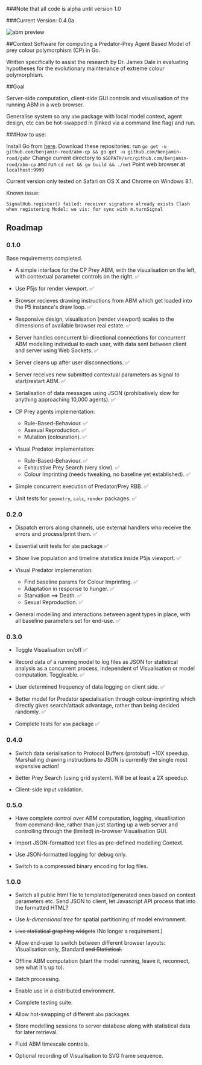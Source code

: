###Note that all code is alpha until version 1.0

###Current Version: 0.4.0a

![abm preview](https://giant.gfycat.com/NippyTidyCassowary.gif)

##Context
Software for computing a Predator-Prey Agent Based Model of prey colour polymorphism (CP) in Go. 

Written specifically to assist the research by Dr. James Dale in evaluating hypotheses for the evolutionary maintenance of extreme colour polymorphism.

##Goal

Server-side computation, client-side GUI controls and visualisation of the running ABM in a web browser.

Generalise system so any `abm` package with local model context, agent design, etc can be hot-swapped in (linked via a command line flag) and run.

###How to use:

Install Go from [here](https://golang.org/dl/).
Download these repositories:  run `go get -u github.com/benjamin-rood/abm-cp && go get -u github.com/benjamin-rood/gobr` 
Change current directory to `$GOPATH/src/github.com/benjamin-rood/abm-cp` and run `cd net && go build && ./net`
Point web browser at `localhost:9999`

Current version only tested on Safari on OS X and Chrome on Windows 8.1.

Known issue:

` SignalHub.register() failed: receiver signature already exists
 Clash when registering Model: wo vis: for sync with m.turnSignal `



## Roadmap

### 0.1.0
Base requirements completed.

* A simple interface for the CP Prey ABM, with the visualisation on the left, with contextual parameter controls on the right. :white_check_mark:

* Use P5js for render viewport. :white_check_mark:

* Browser recieves drawing instructions from ABM which get loaded into the P5 instance's draw loop. :white_check_mark:

* Responsive design, visualisation (render viewport) scales to the dimensions of available browser real estate. :white_check_mark:

* Server handles concurrent bi-directional connections for concurrent ABM modelling individual to each user, with data sent between client and server using Web Sockets. :white_check_mark:

* Server cleans up after user disconnections. :white_check_mark:

* Server receives new submitted contextual parameters as signal to start/restart ABM. :white_check_mark:

* Serialisation of data messages using JSON (prohibatively slow for anything approaching 10,000 agents).  :white_check_mark:

* CP Prey agents implementation:
	 * Rule-Based-Behaviour. :white_check_mark:
	 * Asexual Reproduction. :white_check_mark:
	 * Mutation (colouration). :white_check_mark:

* Visual Predator implementation:
	* Rule-Based-Behaviour. :white_check_mark:
	* Exhaustive Prey Search (very slow). :white_check_mark:
	* Colour Imprinting (needs tweaking, no baseline yet established). :white_check_mark:

* Simple concurrent execution of Predator/Prey RBB. :white_check_mark:

* Unit tests for `geometry`, `calc`, `render` packages. :white_check_mark:

### 0.2.0

* Dispatch errors along channels, use external handlers who receive the errors and process/print them. :white_check_mark:

* Essential unit tests for `abm` package :white_check_mark:

* Show live population and timeline statistics inside P5js viewport. :white_check_mark:
 
* Visual Predator implemenation:
	* Find baseline params for Colour Imprinting. :white_check_mark:
	* Adaptation in response to hunger. :white_check_mark:
	* Starvation ⟹ Death. :white_check_mark:
	* Sexual Reproduction. :white_check_mark:

* General modelling and interactions between agent types in place, with all baseline parameters set for end-use. :white_check_mark:

### 0.3.0

* Toggle Visualisation on/off :white_check_mark:

* Record data of a running model to log files as JSON for statistical analysis as a concurrent process, independent of Visualisation or model computation. Toggleable. :white_check_mark:

* User determined frequency of data logging on client side. :white_check_mark:

* Better model for Predator specialisation through colour-imprinting which directly gives search/attack advantage, rather than being decided randomly. :white_check_mark:

* Complete tests for `abm` package :white_check_mark:

### 0.4.0

* Switch data serialisation to Protocol Buffers (protobuf) ~10X speedup. Marshalling drawing instructions to JSON is currently the single most expensive action!

* Better Prey Search (using grid system). Will be at least a 2X speedup.

* Client-side input validation.

### 0.5.0

* Have complete control over ABM computation, logging, visualisation from command-line, rather than just starting up a web server and controlling through the (limited) in-browser Visualisation GUI.

* Import JSON-formatted text files as pre-defined modelling Context.

* Use JSON-formatted logging for debug only.

* Switch to a compressed binary encoding for log files. 


### 1.0.0

* Switch all public html file to templated/generated ones based on context parameters etc. Send JSON to client, let Javascript API process that into the formatted HTML?

* Use *k-dimensional tree* for spatial partitioning of model environment.

* <s>Live statistical graphing widgets</s>  (No longer a requirement.)

* Allow end-user to switch between different browser layouts: Visualisation only, Standard <s> and Statistical.</s>

*  Offline ABM computation (start the model running, leave it, reconnect, see what it's up to).

* Batch processing.

* Enable use in a distributed environment.

* Complete testing suite.

* Allow hot-swapping of different `abm` packages.

* Store modelling sessions to server database along with statistical data for later retrieval.

* Fluid ABM timescale controls.

* Optional recording of Visualisation to SVG frame sequence. 